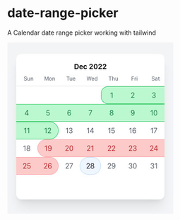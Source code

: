 # date-range-picker

A Calendar date range picker working with tailwind

![alt text](./public/preview.jpg)
